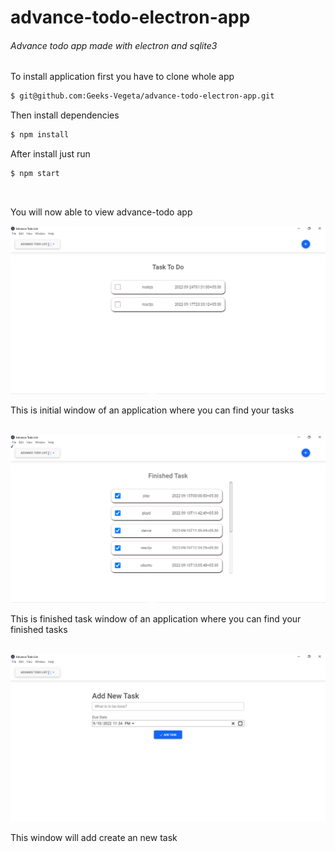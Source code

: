 # advance-todo-electron-app
###### Advance todo app made with electron and sqlite3

To install application first you have to clone whole app
```bash
$ git@github.com:Geeks-Vegeta/advance-todo-electron-app.git
```

Then install dependencies
```bash
$ npm install
```

After install just run
```bash
$ npm start
```
<br/>

You will now able to view advance-todo app

<img src="https://github.com/Geeks-Vegeta/advance-todo-electron-app/blob/main/public/img/home.PNG" width="700">
<p> This is initial window of an application where you can find your  tasks
</p>

<br/>

<img src="https://github.com/Geeks-Vegeta/advance-todo-electron-app/blob/main/public/img/finish.PNG" width="700">
<p> This is finished task window of an application where you can find your finished tasks
</p>

<br/>
<img src="https://github.com/Geeks-Vegeta/advance-todo-electron-app/blob/main/public/img/addingtask.PNG" width="700">
<p> This window will add create an new task
</p>
